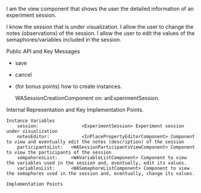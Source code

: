 I am the view component that shows the user the detailed information of an experiment session.

I know the session that is under visualization.
I allow the user to change the notes (observations) of the session.
I allow the user to edit the values of the semaphores/variables included in the session.

Public API and Key Messages

- save
- cancel
- (for bonus points) how to create instances.

   WASessionCreationComponent on: anExperimentSession.
 
Internal Representation and Key Implementation Points.

    Instance Variables
		session:				<ExperimentSession> Experiment session under visualization
		notesEditor:			<InPlacePropertyEditorComponent> Component to view and eventually edit the notes (description) of the session
		participantsList:	<WASessionParticipantsViewComponent> Component to view the participants of the session
		sempahoresList:		<WAVariableListComponent> Component to view the variables used in the session and, eventually, edit its values.
		variablesList:		<WASemaphoreListComponent> Component to view the semaphores used in the session and, eventually, change its values.

    Implementation Points